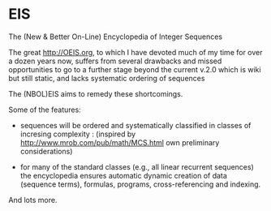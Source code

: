 # EIS
The (New &amp; Better On-Line) Encyclopedia of Integer Sequences

The great http://OEIS.org, to which I have devoted much of my time for over a dozen years now, suffers from several drawbacks and missed opportunities to go to a further stage beyond the current v.2.0 which is wiki but still static, and lacks systematic ordering of sequences

The (NBOL)EIS aims to remedy these shortcomings.

Some of the features:

* sequences will be ordered and systematically classified in classes of incresing complexity
: (inspired by http://www.mrob.com/pub/math/MCS.html own preliminary considerations)

* for many of the standard classes (e.g., all linear recurrent sequences) the encyclopedia ensures automatic dynamic creation of data (sequence terms), formulas, programs, cross-referencing and indexing.

And lots more.
